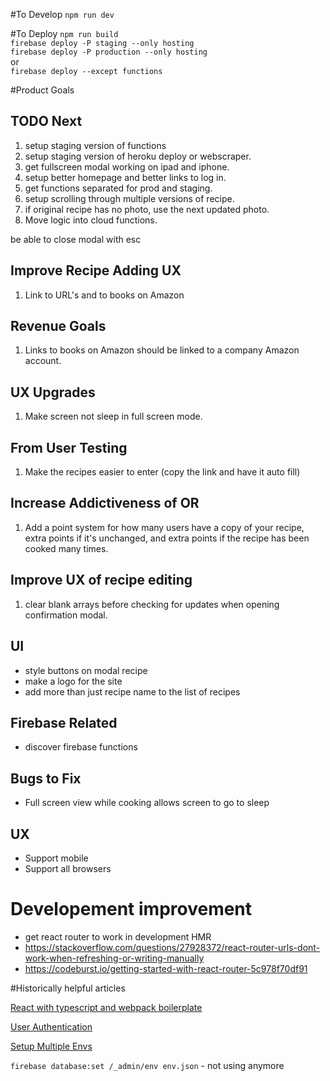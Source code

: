 #To Develop
`npm run dev`

#To Deploy
`npm run build`<br />
`firebase deploy -P staging --only hosting`<br />
`firebase deploy -P production --only hosting`<br />
or<br />
`firebase deploy --except functions`<br />

#Product Goals

## TODO Next
1. setup staging version of functions
1. setup staging version of heroku deploy or webscraper.
2. get fullscreen modal working on ipad and iphone.
3. setup better homepage and better links to log in.
4. get functions separated for prod and staging.
5. setup scrolling through multiple versions of recipe.
6. if original recipe has no photo, use the next updated photo.
7. Move logic into cloud functions.

be able to close modal with esc

## Improve Recipe Adding UX
1. Link to URL's and to books on Amazon

## Revenue Goals
1. Links to books on Amazon should be linked to a company Amazon account.

## UX Upgrades
1. Make screen not sleep in full screen mode.

## From User Testing
1. Make the recipes easier to enter (copy the link and have it auto fill)

## Increase Addictiveness of OR
1. Add a point system for how many users have a copy of your recipe, extra points if it's unchanged, and extra points if the recipe has been cooked many times.

## Improve UX of recipe editing
1. clear blank arrays before checking for updates when opening confirmation modal.

## UI
- style buttons on modal recipe
- make a logo for the site
- add more than just recipe name to the list of recipes

## Firebase Related
- discover firebase functions

## Bugs to Fix
- Full screen view while cooking allows screen to go to sleep

## UX 
- Support mobile
- Support all browsers

# Developement improvement
- get react router to work in development HMR
- https://stackoverflow.com/questions/27928372/react-router-urls-dont-work-when-refreshing-or-writing-manually
- https://codeburst.io/getting-started-with-react-router-5c978f70df91


#Historically helpful articles

[React with typescript and webpack boilerplate](https://hackernoon.com/react-with-typescript-and-webpack-654f93f34db6)

[User Authentication](https://css-tricks.com/firebase-react-part-2-user-authentication/)

[Setup Multiple Envs](https://firebase.googleblog.com/2017/04/easier-configuration-for-firebase-on-web.html)

`firebase database:set /_admin/env env.json` - not using anymore